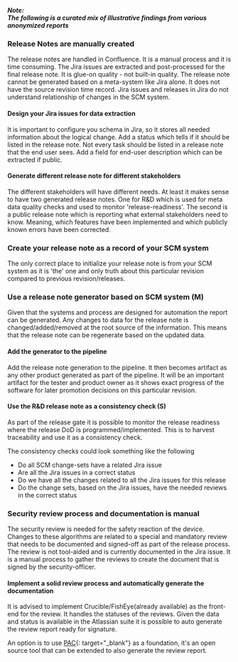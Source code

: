 ---
---
<!-- markdownlint-disable MD041 -->
**_Note:<br/>The following is a curated mix of illustrative findings from various anonymized reports_**

### Release Notes are manually created

The release notes are handled in Confluence. It is a manual process and it is time consuming. The Jira issues are extracted and post-processed for the final release note. It is glue-on quality - not built-in quality. The release note cannot be generated based on a meta-system like Jira alone. It does not have the source revision time record. Jira issues and releases in Jira do not understand relationship of changes in the SCM system.

#### Design your Jira issues for data extraction

It is important to configure you schema in Jira, so it stores all needed information about the logical change. Add a status which tells if it should be listed in the release note. Not every task should be listed in a release note that the end user sees. Add a field for end-user description which can be extracted if public.

#### Generate different release note for different stakeholders

The different stakeholders will have different needs. At least it makes sense to have two generated release notes. One for R&D which is used for meta data quality checks and used to monitor 'release-readiness'. The second is a public release note which is reporting what external stakeholders need to know. Meaning, which features have been implemented and which publicly known errors have been corrected.

### Create your release note as a record of your SCM system

The only correct place to initialize your release note is from your SCM system as it is 'the' one and only truth about this particular revision compared to previous revision/releases.

### Use a release note generator based on SCM system (M)

Given that the systems and process are designed for automation the report can be generated. Any changes to data for the release note is changed/added/removed at the root source of the information. This means that the release note can be regenerate based on the updated data.

#### Add the generator to the pipeline

Add the release note generation to the pipeline. It then becomes artifact as any other product generated as part of the pipeline. It will be an important artifact for the tester and product owner as it shows exact progress of the software for later promotion decisions on this particular revision.

#### Use the R&D release note as a consistency check (S)

As part of the release gate it is possible to monitor the release readiness where the release DoD is programmed/implemented. This is to harvest traceability and use it as a consistency check.

The consistency checks could look something like the following

- Do all SCM change-sets have a related Jira issue
- Are all the Jira issues in a correct status
- Do we have all the changes related to all the Jira issues for this release
- Do the change sets, based on the Jira issues, have the needed reviews in the correct status

### Security review process and documentation is manual

The security review is needed for the safety reaction of the device. Changes to these algorithms are related to a special and mandatory review that needs to be documented and signed-off as part of the release process. The review is not tool-aided and is currently documented in the Jira issue. It is a manual process to gather the reviews to create the document that is signed by the security-officer.

#### Implement a solid review process and automatically generate the documentation

It is advised to implement Crucible/FishEye(already available) as the front-end for the review. It handles the statuses of the reviews. Given the data and status is available in the Atlassian suite it is possible to auto generate the review report ready for signature.

An option is to use [PAC](https://github.com/Praqma/Praqmatic-Automated-Changelog "Praqmatic Automated Changelog"){: target="_blank"} as a foundation, it's an open source tool that can be extended to also generate the review report.
